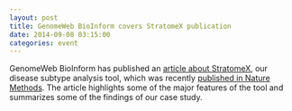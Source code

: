 ```yaml
---
layout: post
title: GenomeWeb BioInform covers StratomeX publication
date: 2014-09-08 03:15:00
categories: event
---
```

GenomeWeb BioInform has published an <a href="http://www.genomeweb.com/informatics/updated-harvard-tcga-data-visualization-software-adds-tools-better-characterize">article about StratomeX</a>, our disease subtype analysis tool, which was recently <a href="publications/2014_nm_stratomex">published in Nature Methods</a>. The article highlights some of the major features of the tool and summarizes some of the findings of our case study.